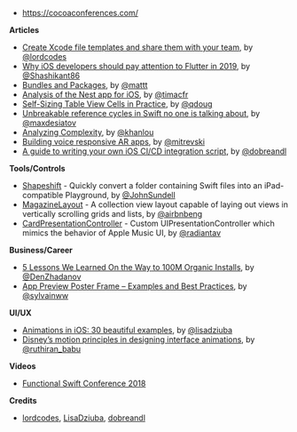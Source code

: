 - https://cocoaconferences.com/

**Articles**

* [Create Xcode file templates and share them with your team](https://www.lordcodes.com/posts/create-xcode-file-templates), by [@lordcodes](https://twitter.com/lordcodes)
* [Why iOS developers should pay attention to Flutter in 2019](https://flawlessapp.io/blog/why-ios-developers-should-pay-attention-to-flutter-in-2019/), by [@Shashikant86](https://twitter.com/Shashikant86)
* [Bundles and Packages](https://nshipster.com/bundles-and-packages/), by [@mattt](https://twitter.com/mattt)
* [Analysis of the Nest app for iOS](https://blog.timac.org/2018/1211-analysis-of-the-nest-app-for-ios/), by [@timacfr](https://twitter.com/timacfr)
* [Self-Sizing Table View Cells in Practice](https://pspdfkit.com/blog/2018/self-sizing-table-view-cells/), by [@qdoug](https://twitter.com/qdoug)
* [Unbreakable reference cycles in Swift no one is talking about](https://desiatov.com/swift-reference-cycles/), by [@maxdesiatov](https://twitter.com/maxdesiatov)
* [Analyzing Complexity](http://khanlou.com/2018/12/analyzing-complexity/), by [@khanlou](http://www.twitter.com/khanlou)
* [Building voice responsive AR apps](https://martinmitrevski.com/2018/12/16/building-voice-responsive-ar-apps/), by [@mitrevski](https://twitter.com/mitrevski)
* [A guide to writing your own iOS CI/CD integration script](https://medium.com/appssemble/a-guide-to-writing-your-own-ios-ci-cd-integration-script-186be1b99575), by [@dobreandl](https://twitter.com/dobreandl)

**Tools/Controls**

* [Shapeshift](https://github.com/JohnSundell/Shapeshift) - Quickly convert a folder containing Swift files into an iPad-compatible Playground, by [@JohnSundell](https://twitter.com/JohnSundell)
* [MagazineLayout](https://github.com/airbnb/MagazineLayout) - A collection view layout capable of laying out views in vertically scrolling grids and lists, by [@airbnbeng](https://twitter.com/airbnbeng)
* [CardPresentationController](https://github.com/radianttap/CardPresentationController) - Custom UIPresentationController which mimics the behavior of Apple Music UI, by [@radiantav](https://twitter.com/radiantav)

**Business/Career**

* [5 Lessons We Learned On the Way to 100M Organic Installs](https://denzhadanov.com/5-lessons-we-learned-on-the-way-to-100m-organic-installs-a2562e801a82), by [@DenZhadanov](https://twitter.com/DenZhadanov)
* [App Preview Poster Frame – Examples and Best Practices](https://www.apptamin.com/blog/app-previews-poster-frames/), by [@sylvainww](https://twitter.com/sylvainww)

**UI/UX**

* [Animations in iOS: 30 beautiful examples](https://medium.com/flawless-app-stories/animations-in-ios-30-beautiful-examples-80cb2663c559), by [@lisadziuba](https://twitter.com/LisaDziuba)
* [Disney’s motion principles in designing interface animations](https://uxplanet.org/disneys-motion-principles-in-designing-interface-animations-9ac7707a2b43), by [@ruthiran_babu](https://twitter.com/ruthiran_babu)

**Videos**

* [Functional Swift Conference 2018](http://2018.funswiftconf.com/)

**Credits**

* [lordcodes](https://github.com/lordcodes), [LisaDziuba](https://github.com/lisadziuba), [dobreandl](https://github.com/dobreandl)
